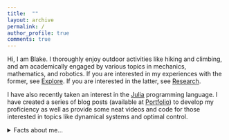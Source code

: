```yaml
---
title:  ""
layout: archive
permalink: /
author_profile: true
comments: true
---
```


Hi, I am Blake. I thoroughly enjoy outdoor activities like hiking and climbing, and am academically engaged by various topics in mechanics, mathematics, and robotics. If you are interested in my experiences with the former, see <a href="https://blakerbuchanan.github.io/Explore/">Explore</a>. If you are interested in the latter, see <a href="https://blakerbuchanan.github.io/Research/">Research</a>. 

I have also recently taken an interest in the <a href="https://julialang.org/">Julia</a> programming language. I have created a series of blog posts (available at <a href="https://blakerbuchanan.github.io/portfolio/">Portfolio</a>) to develop my proficiency as well as provide some neat videos and code for those interested in topics like dynamical systems and optimal control.

<details>
  <summary>Facts about me...</summary>
  <p>I find it difficult to stop eating Trader Joe's almond butter granola. </p>
